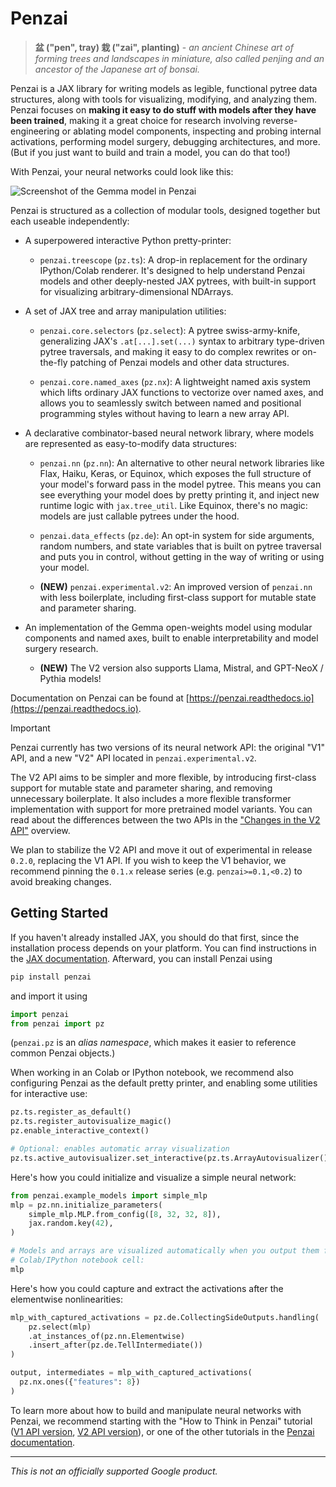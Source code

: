 # Penzai

> **盆 ("pen", tray) 栽 ("zai", planting)** - *an ancient Chinese art of forming
  trees and landscapes in miniature, also called penjing and an ancestor of the
  Japanese art of bonsai.*

Penzai is a JAX library for writing models as legible, functional pytree data
structures, along with tools for visualizing, modifying, and analyzing them.
Penzai focuses on **making it easy to do stuff with models after they have been
trained**, making it a great choice for research involving reverse-engineering
or ablating model components, inspecting and probing internal activations,
performing model surgery, debugging architectures, and more. (But if you just
want to build and train a model, you can do that too!)

With Penzai, your neural networks could look like this:

![Screenshot of the Gemma model in Penzai](docs/_static/readme_teaser.png)

Penzai is structured as a collection of modular tools, designed together but
each useable independently:


* A superpowered interactive Python pretty-printer:

  * `penzai.treescope` (``pz.ts``): A drop-in replacement for the ordinary
  IPython/Colab renderer. It's designed to help understand Penzai models and
  other deeply-nested JAX pytrees, with built-in support for visualizing
  arbitrary-dimensional NDArrays.

* A set of JAX tree and array manipulation utilities:

  * `penzai.core.selectors` (``pz.select``): A pytree swiss-army-knife,
    generalizing JAX's ``.at[...].set(...)`` syntax to arbitrary type-driven
    pytree traversals, and making it easy to do complex rewrites or
    on-the-fly patching of Penzai models and other data structures.

  * `penzai.core.named_axes` (``pz.nx``): A lightweight named axis system which
    lifts ordinary JAX functions to vectorize over named axes, and allows you to
    seamlessly switch between named and positional programming styles without
    having to learn a new array API.

* A declarative combinator-based neural network library, where models are
  represented as easy-to-modify data structures:

  * `penzai.nn` (``pz.nn``): An alternative to other neural network libraries like
    Flax, Haiku, Keras, or Equinox, which exposes the full structure of your model's
    forward pass in the model pytree. This means you can see everything your model
    does by pretty printing it, and inject new runtime logic with `jax.tree_util`.
    Like Equinox, there's no magic: models are just callable pytrees under the
    hood.

  * `penzai.data_effects` (``pz.de``): An opt-in system for side arguments, random
    numbers, and state variables that is built on pytree traversal and puts you
    in control, without getting in the way of writing or using your model.

  * **(NEW)** `penzai.experimental.v2`: An improved version of `penzai.nn` with
    less boilerplate, including first-class support for mutable state and
    parameter sharing.

* An implementation of the Gemma open-weights model using modular components and
  named axes, built to enable interpretability and model surgery research.

  * **(NEW)** The V2 version also supports Llama, Mistral, and GPT-NeoX / Pythia
    models!

Documentation on Penzai can be found at
[https://penzai.readthedocs.io](https://penzai.readthedocs.io).

> [!IMPORTANT]
> Penzai currently has two versions of its neural network API: the original
> "V1" API, and a new "V2" API located in `penzai.experimental.v2`.
>
> The V2 API aims to be simpler and more flexible, by introducing first-class
> support for mutable state and parameter sharing, and removing unnecessary
> boilerplate. It also includes a more flexible transformer implementation with
> support for more pretrained model variants. You can read about the
> differences between the two APIs in the
> ["Changes in the V2 API"][v2_differences] overview.
>
> We plan to stabilize the V2 API and move it out of experimental in release
> ``0.2.0``, replacing the V1 API. If you wish to keep the V1 behavior, we
> recommend pinning the ``0.1.x`` release series (e.g. ``penzai>=0.1,<0.2``)
> to avoid breaking changes.

[v2_differences]: https://penzai.readthedocs.io/en/stable/guides/v2_differences.html


## Getting Started

If you haven't already installed JAX, you should do that first, since the
installation process depends on your platform. You can find instructions in the
[JAX documentation](https://jax.readthedocs.io/en/latest/installation.html).
Afterward, you can install Penzai using

```python
pip install penzai
```

and import it using

```python
import penzai
from penzai import pz
```

(`penzai.pz` is an *alias namespace*, which makes it easier to reference
common Penzai objects.)

When working in an Colab or IPython notebook, we recommend also configuring
Penzai as the default pretty printer, and enabling some utilities for
interactive use:

```python
pz.ts.register_as_default()
pz.ts.register_autovisualize_magic()
pz.enable_interactive_context()

# Optional: enables automatic array visualization
pz.ts.active_autovisualizer.set_interactive(pz.ts.ArrayAutovisualizer())
```

Here's how you could initialize and visualize a simple neural network:

```python
from penzai.example_models import simple_mlp
mlp = pz.nn.initialize_parameters(
    simple_mlp.MLP.from_config([8, 32, 32, 8]),
    jax.random.key(42),
)

# Models and arrays are visualized automatically when you output them from a
# Colab/IPython notebook cell:
mlp
```

Here's how you could capture and extract the activations after the elementwise
nonlinearities:

```python
mlp_with_captured_activations = pz.de.CollectingSideOutputs.handling(
    pz.select(mlp)
    .at_instances_of(pz.nn.Elementwise)
    .insert_after(pz.de.TellIntermediate())
)

output, intermediates = mlp_with_captured_activations(
  pz.nx.ones({"features": 8})
)
```

To learn more about how to build and manipulate neural networks with Penzai,
we recommend starting with the "How to Think in Penzai" tutorial ([V1 API version][how_to_think_1], [V2 API version][how_to_think_2]), or one
of the other tutorials in the [Penzai documentation][].

[how_to_think_1]: https://penzai.readthedocs.io/en/stable/notebooks/how_to_think_in_penzai.html
[how_to_think_2]: https://penzai.readthedocs.io/en/stable/notebooks/v2_how_to_think_in_penzai.html
[Penzai documentation]: https://penzai.readthedocs.io


---

*This is not an officially supported Google product.*
